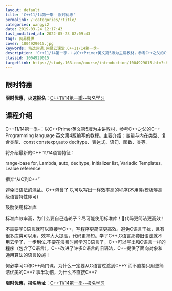 ```yaml
---
layout: default
title: 'C++11/14第一季--限时优惠'
permalink: /:categories/:title/
categories: wangyi2
date: 2019-03-24 12:17:43
last_modified_at: 2022-05-23 02:09:43
tags: 网易提供
cover: 1004929015.jpg
keywords: 精选网课,网易云课堂,C++11/14第一季-
description: 'C++11/14第一季-：以C++Primer英文第5版为主讲教材，参考C++之父的C++Programminglang'
classid: 1004929015
targetlink: https://study.163.com/course/introduction/1004929015.htm?share=1&shareId=1025206652&utm_campaign=share&utm_medium=iphoneShare&utm_source=&utm_u=1025206652
---
```


## 限时特惠

**限时优惠，火速报名**：[C++11/14第一季--报名学习](https://study.163.com/course/introduction/1004929015.htm?share=1&shareId=1025206652&utm_campaign=share&utm_medium=iphoneShare&utm_source=&utm_u=1025206652)

## 课程介绍

C++11/14第一季-：以C++Primer英文第5版为主讲教材，参考C++之父的C++ Programming language 英文第4版编写的教程。主要介绍：变量与内在类型、复合类型、const constexpr,auto decltype、表达式、语句、函数、类等.

将介绍最新的C++ 11/14语言特征：



range-base for, Lambda, auto, decltype, Initializer list, Variadic Templates, Lvalue reference



摒弃“从C到C++”



避免旧语法的混乱。C++包含了 C,可以写出一样效率高的程序(不用类/模板等高级语言特性即可)



鼓励使用标准库



标准库效率高，为什么要自己造轮子？尽可能使用标准库！代码更简洁更高效！

不需要学C语言就可以直接学C++，写程序更简洁更高效。避免C语言干扰，且有很多库类可以用，效率大大提高，代码更简短。学了C++,C语言那套旧语法就不用去学了，一步到位.不要在浪费时间学习C语言了，C++可以写出和C语言一样的程序（包含了C语言），C++改进了许多C语言的旧语法，C++提供了面向对象和通用算法的语言设施！



何必学习C和C++两门课，为什么一定要从C语言过渡到C++? 而不直接只用更简洁优美的C++? 事半功倍，为什么不直接C++?

**限时优惠，报名地址**：[C++11/14第一季--报名学习](https://study.163.com/course/introduction/1004929015.htm?share=1&shareId=1025206652&utm_campaign=share&utm_medium=iphoneShare&utm_source=&utm_u=1025206652)

